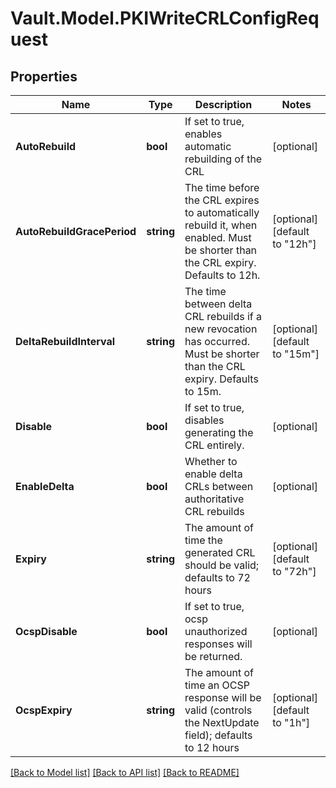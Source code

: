# Vault.Model.PKIWriteCRLConfigRequest

## Properties

Name | Type | Description | Notes
------------ | ------------- | ------------- | -------------
**AutoRebuild** | **bool** | If set to true, enables automatic rebuilding of the CRL | [optional] 
**AutoRebuildGracePeriod** | **string** | The time before the CRL expires to automatically rebuild it, when enabled. Must be shorter than the CRL expiry. Defaults to 12h. | [optional] [default to "12h"]
**DeltaRebuildInterval** | **string** | The time between delta CRL rebuilds if a new revocation has occurred. Must be shorter than the CRL expiry. Defaults to 15m. | [optional] [default to "15m"]
**Disable** | **bool** | If set to true, disables generating the CRL entirely. | [optional] 
**EnableDelta** | **bool** | Whether to enable delta CRLs between authoritative CRL rebuilds | [optional] 
**Expiry** | **string** | The amount of time the generated CRL should be valid; defaults to 72 hours | [optional] [default to "72h"]
**OcspDisable** | **bool** | If set to true, ocsp unauthorized responses will be returned. | [optional] 
**OcspExpiry** | **string** | The amount of time an OCSP response will be valid (controls the NextUpdate field); defaults to 12 hours | [optional] [default to "1h"]


[[Back to Model list]](../README.md#documentation-for-models) [[Back to API list]](../README.md#documentation-for-api-endpoints) [[Back to README]](../README.md)

